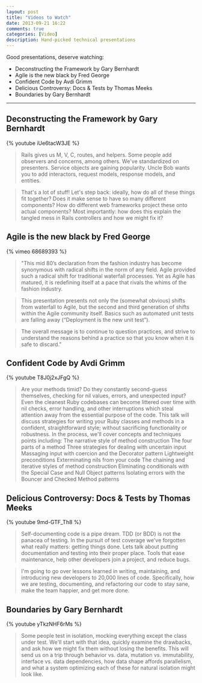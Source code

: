 ```yaml
---
layout: post
title: "Videos to Watch"
date: 2013-09-21 16:22
comments: true
categories: [Video]
description: Hand-picked technical presentations
---
```

Good presentations, deserve watching:

- Deconstructing the Framework by Gary Bernhardt
- Agile is the new black by Fred George
- Confident Code by Avdi Grimm
- Delicious Controversy: Docs &amp; Tests by Thomas Meeks
- Boundaries by Gary Bernhardt

<!--more-->
---
## Deconstructing the Framework by Gary Bernhardt
{% youtube iUe6tacW3JE %}

> Rails gives us M, V, C, routes, and helpers. Some people add observers and concerns, among others. We've standardized on presenters. Service objects are gaining popularity. Uncle Bob wants you to add interactors, request models, response models, and entities.

> That's a lot of stuff! Let's step back: ideally, how do all of these things fit together? Does it make sense to have so many different components? How do different web frameworks project these onto actual components? Most importantly: how does this explain the tangled mess in Rails controllers and how we might fix it?


## Agile is the new black by Fred George
{% vimeo 68689393 %}

> "This mid­ 80’s declaration from the fashion industry has become synonymous with radical shifts in the norm of any field. Agile provided such a radical shift for traditional waterfall processes. Yet as Agile has matured, it is redefining itself at a pace that rivals the whims of the fashion industry.

> This presentation presents not only the (somewhat obvious) shifts from waterfall to Agile, but the second and third generation of shifts within the Agile community itself. Basics such as automated unit tests are falling away (“Deployment is the new unit test”).

> The overall message is to continue to question practices, and strive to understand the reasons behind a practice so that you know when it is safe to discard."

## Confident Code by Avdi Grimm
{% youtube T8J0j2xJFgQ %}

> Are your methods timid? Do they constantly second-guess themselves, checking for nil values, errors, and unexpected input? Even the cleanest Ruby codebases can become littered over time with nil checks, error handling, and other interruptions which steal attention away from the essential purpose of the code. This talk will discuss strategies for writing your Ruby classes and methods in a confident, straightforward style; without sacrificing functionality or robustness. In the process, we'll cover concepts and techniques points including: The narrative style of method construction The four parts of a method Three strategies for dealing with uncertain input Massaging input with coercion and the Decorator pattern Lightweight preconditions Exterminating nils from your code The chaining and iterative styles of method construction Eliminating conditionals with the Special Case and Null Object patterns Isolating errors with the Bouncer and Checked Method patterns

## Delicious Controversy: Docs &amp; Tests by Thomas Meeks
{% youtube 9md-GTF_Th8 %}

> Self-documenting code is a pipe dream. TDD (or BDD) is not the panacea of testing. In the pursuit of test coverage we've forgotten what really matters: getting things done. Lets talk about putting documentation and testing into their proper place. Tools that ease maintenance, help other developers join a project, and reduce bugs.

> I'm going to go over lessons learned in writing, maintaining, and introducing new developers to 20,000 lines of code. Specifically, how we are testing, documenting, and refactoring our code to stay sane, make the team happier, and get more done.

## Boundaries by Gary Bernhardt
{% youtube yTkzNHF6rMs %}

> Some people test in isolation, mocking everything except the class under test. We'll start with that idea, quickly examine the drawbacks, and ask how we might fix them without losing the benefits. This will send us on a trip through behavior vs. data, mutation vs. immutability, interface vs. data dependencies, how data shape affords parallelism, and what a system optimizing each of these for natural isolation might look like.

